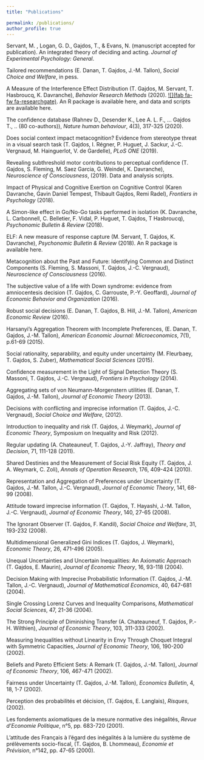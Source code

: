 ```yaml
---
title: "Publications"

permalink: /publications/
author_profile: true
---
```


Servant, M. , Logan, G. D., Gajdos, T., & Evans, N. (manuscript accepted for publication). An integrated theory of deciding and acting. *Journal of Experimental Psychology: General*.

Tailored recommendations (E. Danan, T. Gajdos, J.-M. Tallon),  *Social Choice and Welfare*, in pess.

A Measure of the Interference Effect Distribution (T. Gajdos, M. Servant, T. Hasbroucq, K. Davranche),   *Behavior Research Methods* (2020). [![](fab fa-fw fa-researchgate)](/assets/images/bio-photo.jpg "pdf"). An R package is available here, and data and scripts are available here.

The confidence database (Rahnev D., Desender K., Lee A. L. F., ... Gajdos T., .. (80 co-authors)), *Nature human behaviour*, 4(3), 317-325 (2020). 

Does social context impact metacognition? Evidence from stereotype threat in a visual search task (T. Gajdos, I. Régner, P. Huguet, J. Sackur, J.-C. Vergnaud, M. Hainguerlot, V. de Gardelle),  *PLoS ONE* (2019).

Revealing subthreshold motor contributions to perceptual confidence (T. Gajdos, S. Fleming, M. Saez Garcia, G. Weindel, K. Davranche),  *Neuroscience of Consciousness*, (2019). Data and analysis scripts.

Impact of Physical and Cognitive Exertion on Cognitive Control (Karen Davranche, Gavin Daniel Tempest, Thibault Gajdos, Remi Radel), *Frontiers in Psychology* (2018).

A Simon-like effect in Go/No-Go tasks performed in isolation (K. Davranche, L. Carbonnell, C. Belletier, F. Vidal, P. Huguet, T. Gajdos, T Hasbroucq),  *Psychonomic Bulletin & Review* (2018).

ELF: A new measure of response capture (M. Servant, T. Gajdos, K. Davranche),  *Psychonomic Bulletin & Review* (2018). An R package is available here.

Metacognition about the Past and Future: Identifying Common and Distinct Components (S. Fleming, S. Massoni, T. Gajdos, J.-C. Vergnaud), *Neuroscience of Consciousness* (2016).

The subjective value of a life with Down syndrome: evidence from amniocentesis decision (T. Gajdos, C. Garrouste,  P.-Y. Geoffard), *Journal of Economic Behavior and Organization* (2016).

Robust social decisions (E. Danan, T. Gajdos, B. Hill, J.-M. Tallon), *American Economic Review* (2016).

Harsanyi’s Aggregation Theorem with Incomplete Preferences, (E. Danan, T. Gajdos, J.-M. Tallon), *American Economic Journal: Microeconomics*, 7(1), p.61-69 (2015).

Social rationality, separability, and equity under uncertainty (M. Fleurbaey, T. Gajdos, S. Zuber), *Mathematical Social Sciences* (2015).

Confidence measurement in the Light of Signal Detection Theory (S. Massoni, T. Gajdos, J.-C. Vergnaud), *Frontiers in Psychology* (2014).

Aggregating sets of von Neumann-Morgenstern utilities (E. Danan, T. Gajdos, J.-M. Tallon), *Journal of Economic Theory* (2013).

Decisions with conflicting and imprecise information (T. Gajdos,  J.-C. Vergnaud), *Social Choice and Welfare*, (2012).

Introduction to inequality and risk (T. Gajdos, J. Weymark), *Journal of Economic Theory*, Symposium on Inequality and Risk (2012).

Regular updating (A. Chateauneuf, T. Gajdos, J.-Y. Jaffray), *Theory and Decision*, 71, 111-128 (2011).

Shared Destinies and the Measurement of Social Risk Equity (T. Gajdos, J. A. Weymark, C. Zoli), *Annals of Operation Research*, 176,  409-424 (2010).

Representation and Aggregation of Preferences under Uncertainty (T. Gajdos, J.-M. Tallon, J.-C. Vergnaud), *Journal of Economic Theory*, 141, 68-99 (2008).

Attitude toward imprecise information (T. Gajdos, T. Hayashi, J.-M. Tallon, J.-C. Vergnaud), *Journal of Economic Theory*, 140, 27-65 (2008).

The Ignorant Observer (T. Gajdos, F. Kandil), *Social Choice and Welfare*, 31, 193-232 (2008).

Multidimensional Generalized Gini Indices (T. Gajdos, J. Weymark), *Economic Theory*, 26, 471-496 (2005).

Unequal Uncertainties and Uncertain Inequalities: An Axiomatic Approach (T. Gajdos, E. Maurin), *Journal of Economic Theory*, 16, 93-118 (2004). 

Decision Making with Imprecise Probabilistic Information (T. Gajdos, J.-M. Tallon, J.-C. Vergnaud), *Journal of Mathematical Economics*, 40, 647-681 (2004).

Single Crossing Lorenz Curves and Inequality Comparisons, *Mathematical Social Sciences*, 47, 21-36 (2004).

The Strong Principle of Diminishing Transfer (A. Chateauneuf, T. Gajdos, P.-H. Wilthien), *Journal of Economic Theory*, 103, 311-333 (2002).

Measuring Inequalities without Linearity in Envy Through Choquet Integral with Symmetric Capacities, *Journal of Economic Theory*, 106, 190-200 (2002).

Beliefs and Pareto Efficient Sets: A Remark (T. Gajdos,  J.-M. Tallon), *Journal of Economic Theory*, 106, 467-471 (2002).

Fairness under Uncertainty (T. Gajdos, J.-M. Tallon), *Economics Bulletin*, 4, 18, 1-7 (2002).

Perception des probabilités et décision, (T. Gajdos, E. Langlais), *Risques*, (2002).

Les fondements axiomatiques de la mesure normative des inégalités, *Revue d’Economie Politique*, n°5, pp. 683-720 (2001).

L’attitude des Français à l’égard des inégalités à la lumière du système de prélèvements socio-fiscal,  (T. Gajdos, B. Lhommeau), *Economie et Prévision*, n°142, pp. 47-65 (2000).
